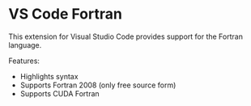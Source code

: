 # VS Code Fortran

This extension for Visual Studio Code provides support for the Fortran language.

Features:
* Highlights syntax
* Supports Fortran 2008 (only free source form)
* Supports CUDA Fortran

